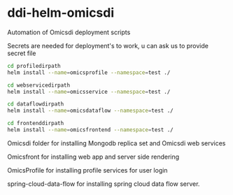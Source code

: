 # ddi-helm-omicsdi
Automation of Omicsdi deployment scripts 

Secrets are needed for deployment's to work, u can ask us to provide secret file

```bash 
cd profiledirpath
helm install --name=omicsprofile --namespace=test ./

cd webservicedirpath
helm install --name=omicsservice --namespace=test ./

cd dataflowdirpath
helm install --name=omicsdataflow --namespace=test ./

cd frontenddirpath
helm install --name=omicsfrontend --namespace=test ./
```

Omicsdi folder for installing Mongodb replica set and Omicsdi web services 

Omicsfront for installing web app and server side rendering

OmicsProfile for installing profile services for user login

spring-cloud-data-flow for installing spring cloud data flow server.


